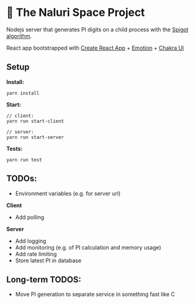 # 🚀 The Naluri Space Project

Nodejs server that generates PI digits on a child process with the [Spigot algorithm](https://en.wikipedia.org/wiki/Spigot_algorithm).

React app bootstrapped with [Create React App](https://github.com/facebook/create-react-app) + [Emotion](https://emotion.sh/docs/introduction) + [Chakra UI](https://chakra-ui.com/)

## Setup

**Install:**

```
yarn install
```

**Start:**

```
// client:
yarn run start-client

// server:
yarn run start-server
```

**Tests:**

```
yarn run test
```

## TODOs:

-   Environment variables (e.g. for server url)

**Client**

-   Add polling

**Server**

-   Add logging
-   Add monitoring (e.g. of PI calculation and memory usage)
-   Add rate limiting
-   Store latest PI in database

## Long-term TODOS:

-   Move PI generation to separate service in something fast like C
